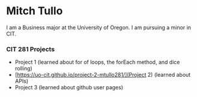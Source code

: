 # Mitch Tullo

I am a Business major at the University of Oregon. I am pursuing a minor in CIT.

### CIT 281 Projects

- Project 1 (learned about for of loops, the forEach method, and dice rolling)
- [https://uo-cit.github.io/project-2-mtullo281/](Project 2) (learned about APIs)
- Project 3 (learned about github user pages)

